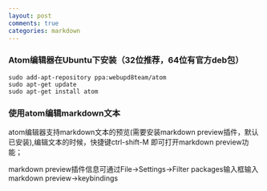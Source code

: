 ```yaml
---
layout: post
comments: true
categories: markdown
---
```


### Atom编辑器在Ubuntu下安装（32位推荐，64位有官方deb包）

    sudo add-apt-repository ppa:webupd8team/atom  
    sudo apt-get update  
    sudo apt-get install atom

### 使用atom编辑markdown文本

  atom编辑器支持markdown文本的预览(需要安装markdown preview插件，默认已安装),编辑文本的时候，快捷键ctrl-shift-M 即可打开markdown preview功能；

  markdown preview插件信息可通过File->Settings->Filter packages输入框输入markdown preview->keybindings
